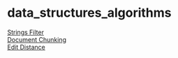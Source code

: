 # data_structures_algorithms


[Strings Filter](https://github.com/mie-h/data_structures_algorithms/blob/main/strings_filter.py) \
[Document Chunking](https://github.com/mie-h/data_structures_algorithms/blob/main/document_chunking.py) \
[Edit Distance](https://github.com/mie-h/data_structures_algorithms/blob/main/edit_distance.py) 
